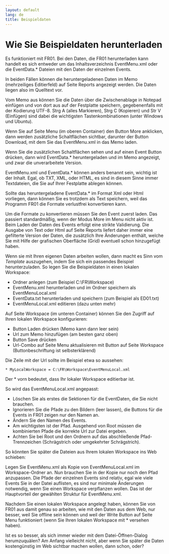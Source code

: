 ```yaml
---
layout: default
lang: de
title: Beispieldaten
---
```


# Wie Sie Beispieldaten herunterladen

Es funktioniert mit FR01. Bei den Daten, die FR01 herunterladen kann handelt es sich entweder 
um das Inhaltsverzeichnis EventMenu.xml oder die EventData.* Dateien mit den Daten der einzelnen Events.

In beiden Fällen können die heruntergeladenen Daten im Memo (mehrzeiliges Editierfeld) auf Seite Reports angezeigt werden.
Die Daten liegen also im Quelltext vor.

Vom Memo aus können Sie die Daten über die Zwischenablage in Notepad einfügen und von dort aus auf der Festplatte speichern,
gegebenenfalls mit der Kodierung UTF-8. 
Strg A (alles Markieren), Strg C (Kopieren) und Str V (Einfügen)
sind dabei die wichtigsten Tastenkombinationen (unter Windows und Ubuntu).

Wenn Sie auf Seite Menu (im oberen Container) den Button More anklicken, dann werden zusätzliche Schaltflächen sichtbar,
darunter der Button Download, mit dem Sie das EventMenu.xml in das Memo laden.

Wenn Sie die zusätzlichen Schaltflächen sehen und auf einen Event Button drücken,
dann wird EventData.* heruntergeladen und im Memo angezeigt,
und zwar die unverarbeitete Version.

EventMenu.xml und EventData.* können anders benannt sein, wichtig ist der Inhalt.
Egal, ob TXT, XML, oder HTML, es sind in diesem Sinne immer Textdateien,
die Sie auf Ihrer Festplatte ablegen können.

Sollte das heruntergeladene EventData.* im Format Xml oder Html vorliegen, 
dann können Sie es trotzdem als Text speichern, weil das Programm FR01 die 
Formate verlustfrei konvertieren kann.

Um die Formate zu konvertieren müssen Sie den Event zuerst laden. 
Das passiert standardmäßig, wenn der Modus More im Menu nicht aktiv ist. 
Beim Laden der Daten des Events erfolgt eine strikte Validierung. 
Die Ausgabe von Text oder Html auf Seite Reports liefert daher immer eine gefilterte Version der Daten, 
die zusätzlich Ihre Änderungen enthält,
welche Sie mit Hilfe der grafischen Oberfläche (Grid) eventuell schon hinzugefügt haben.

Wenn sie mit Ihren eigenen Daten arbeiten wollen, dann macht es Sinn vom *Template* auszugehen,
indem Sie sich ein passendes Beispiel herunterzuladen.
So legen Sie die Beispieldaten in einen lokalen Workspace:

- Ordner anlegen (zum Beispiel C:\FR\Workspace)
- EventMenu.xml herunterladen und im Ordner speichern als EventMenuLocal.xml
- EventData.txt herunterladen und speichern (zum Beispiel als ED01.txt)
- EventMenuLocal.xml editieren (dazu unten mehr)

Auf Seite Workspace (im unteren Container) können Sie den Zugriff auf Ihren 
lokalen Workspace konfigurieren:

- Button Laden drücken (Memo kann dann leer sein)
- Url zum Memo hinzufügen (am besten ganz oben)
- Button Save drücken
- Url-Combo auf Seite Menu aktualisieren mit Button auf Seite Workspace (Buttonbeschriftung ist selbsterklärend)

Die Zeile mit der Url sollte im Beispiel etwa so aussehen:
```
* MyLocalWorkspace = C:\FR\Workspace\EventMenuLocal.xml
```

Der * vorn bedeutet, dass Ihr lokaler Workspace editierbar ist.

So wird das EventMenuLocal.xml angepasst:

- Löschen Sie als erstes die Sektionen für die EventDaten, die Sie nicht brauchen.
- Ignorieren Sie die Pfade zu den Bildern (leer lassen), die Buttons für die Events in FR01 zeigen nur den Namen an.
- Ändern Sie den Namen des Events.
- Am wichtigsten ist der Pfad. Ausgehend von Root müssen die kombinierten Pfade die korrekte Url zur Datei ergeben.
- Achten Sie bei Root und den Ordnern auf das abschließende Pfad-Trennzeichen (Schrägstrich oder umgekehrter Schrägstrich).

So könnten Sie später die Dateien aus Ihrem lokalen Workspace ins Web schieben:

Legen Sie EventMenu.xml als Kopie von EventMenuLocal.xml im Workspace-Ordner an. 
Nun brauchen Sie in der Kopie nur noch den Pfad anzupassen. Die Pfade der 
einzelnen Events sind relativ, egal wie viele Events Sie in der Datei auflisten, 
es sind nur minimale Änderungen notwendig, wenn Sie einen Workspace verpflanzen 
wollen. Das ist der Hauptvorteil der gewählten Struktur für EventMenu.xml.

Nachdem Sie einen lokalen Workspace angelegt haben, können Sie von FR01 aus 
damit genau so arbeiten, wie mit den Daten aus dem Web, nur besser, weil Sie 
offline sein können und weil der Write Button auf Seite Menu funktioniert (wenn 
Sie Ihren lokalen Workspace mit * versehen haben).

Ist es so besser, als sich immer wieder mit dem Datei-Öffnen-Dialog herumzuquälen?
Am Anfang vielleicht nicht, aber wenn Sie später die Daten kostengünstig im Web sichtbar machen wollen, dann schon, oder?
